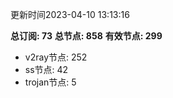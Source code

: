 更新时间2023-04-10 13:13:16

**总订阅: 73**
**总节点: 858**
**有效节点: 299**
- v2ray节点: 252
- ss节点: 42
- trojan节点: 5
